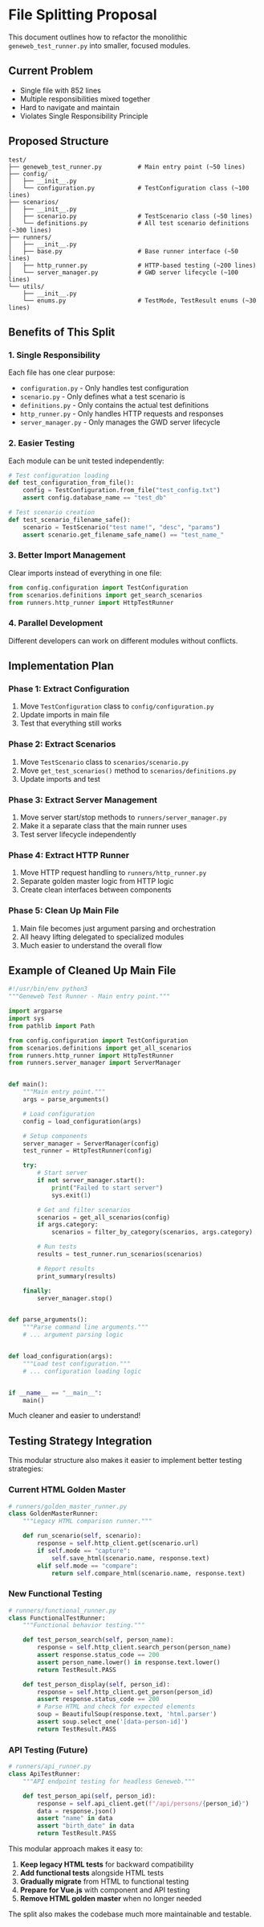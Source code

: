 # File Splitting Proposal

This document outlines how to refactor the monolithic `geneweb_test_runner.py` into smaller, focused modules.

## Current Problem
- Single file with 852 lines
- Multiple responsibilities mixed together
- Hard to navigate and maintain
- Violates Single Responsibility Principle

## Proposed Structure

```
test/
├── geneweb_test_runner.py          # Main entry point (~50 lines)
├── config/
│   ├── __init__.py
│   └── configuration.py            # TestConfiguration class (~100 lines)
├── scenarios/
│   ├── __init__.py
│   ├── scenario.py                 # TestScenario class (~50 lines)
│   └── definitions.py              # All test scenario definitions (~300 lines)
├── runners/
│   ├── __init__.py
│   ├── base.py                     # Base runner interface (~50 lines)
│   ├── http_runner.py              # HTTP-based testing (~200 lines)
│   └── server_manager.py           # GWD server lifecycle (~100 lines)
└── utils/
    ├── __init__.py
    └── enums.py                    # TestMode, TestResult enums (~30 lines)
```

## Benefits of This Split

### 1. Single Responsibility
Each file has one clear purpose:
- `configuration.py` - Only handles test configuration
- `scenario.py` - Only defines what a test scenario is
- `definitions.py` - Only contains the actual test definitions
- `http_runner.py` - Only handles HTTP requests and responses
- `server_manager.py` - Only manages the GWD server lifecycle

### 2. Easier Testing
Each module can be unit tested independently:
```python
# Test configuration loading
def test_configuration_from_file():
    config = TestConfiguration.from_file("test_config.txt")
    assert config.database_name == "test_db"

# Test scenario creation
def test_scenario_filename_safe():
    scenario = TestScenario("test name!", "desc", "params")
    assert scenario.get_filename_safe_name() == "test_name_"
```

### 3. Better Import Management
Clear imports instead of everything in one file:
```python
from config.configuration import TestConfiguration
from scenarios.definitions import get_search_scenarios
from runners.http_runner import HttpTestRunner
```

### 4. Parallel Development
Different developers can work on different modules without conflicts.

## Implementation Plan

### Phase 1: Extract Configuration
1. Move `TestConfiguration` class to `config/configuration.py`
2. Update imports in main file
3. Test that everything still works

### Phase 2: Extract Scenarios
1. Move `TestScenario` class to `scenarios/scenario.py`
2. Move `get_test_scenarios()` method to `scenarios/definitions.py`
3. Update imports and test

### Phase 3: Extract Server Management
1. Move server start/stop methods to `runners/server_manager.py`
2. Make it a separate class that the main runner uses
3. Test server lifecycle independently

### Phase 4: Extract HTTP Runner
1. Move HTTP request handling to `runners/http_runner.py`
2. Separate golden master logic from HTTP logic
3. Create clean interfaces between components

### Phase 5: Clean Up Main File
1. Main file becomes just argument parsing and orchestration
2. All heavy lifting delegated to specialized modules
3. Much easier to understand the overall flow

## Example of Cleaned Up Main File

```python
#!/usr/bin/env python3
"""Geneweb Test Runner - Main entry point."""

import argparse
import sys
from pathlib import Path

from config.configuration import TestConfiguration
from scenarios.definitions import get_all_scenarios
from runners.http_runner import HttpTestRunner
from runners.server_manager import ServerManager


def main():
    """Main entry point."""
    args = parse_arguments()

    # Load configuration
    config = load_configuration(args)

    # Setup components
    server_manager = ServerManager(config)
    test_runner = HttpTestRunner(config)

    try:
        # Start server
        if not server_manager.start():
            print("Failed to start server")
            sys.exit(1)

        # Get and filter scenarios
        scenarios = get_all_scenarios(config)
        if args.category:
            scenarios = filter_by_category(scenarios, args.category)

        # Run tests
        results = test_runner.run_scenarios(scenarios)

        # Report results
        print_summary(results)

    finally:
        server_manager.stop()


def parse_arguments():
    """Parse command line arguments."""
    # ... argument parsing logic


def load_configuration(args):
    """Load test configuration."""
    # ... configuration loading logic


if __name__ == "__main__":
    main()
```

Much cleaner and easier to understand!

## Testing Strategy Integration

This modular structure also makes it easier to implement better testing strategies:

### Current HTML Golden Master
```python
# runners/golden_master_runner.py
class GoldenMasterRunner:
    """Legacy HTML comparison runner."""

    def run_scenario(self, scenario):
        response = self.http_client.get(scenario.url)
        if self.mode == "capture":
            self.save_html(scenario.name, response.text)
        elif self.mode == "compare":
            return self.compare_html(scenario.name, response.text)
```

### New Functional Testing
```python
# runners/functional_runner.py
class FunctionalTestRunner:
    """Functional behavior testing."""

    def test_person_search(self, person_name):
        response = self.http_client.search_person(person_name)
        assert response.status_code == 200
        assert person_name.lower() in response.text.lower()
        return TestResult.PASS

    def test_person_display(self, person_id):
        response = self.http_client.get_person(person_id)
        assert response.status_code == 200
        # Parse HTML and check for expected elements
        soup = BeautifulSoup(response.text, 'html.parser')
        assert soup.select_one('[data-person-id]')
        return TestResult.PASS
```

### API Testing (Future)
```python
# runners/api_runner.py
class ApiTestRunner:
    """API endpoint testing for headless Geneweb."""

    def test_person_api(self, person_id):
        response = self.api_client.get(f"/api/persons/{person_id}")
        data = response.json()
        assert "name" in data
        assert "birth_date" in data
        return TestResult.PASS
```

This modular approach makes it easy to:
1. **Keep legacy HTML tests** for backward compatibility
2. **Add functional tests** alongside HTML tests
3. **Gradually migrate** from HTML to functional testing
4. **Prepare for Vue.js** with component and API testing
5. **Remove HTML golden master** when no longer needed

The split also makes the codebase much more maintainable and testable.
